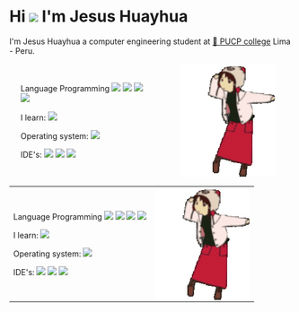 <style type="text/css">
.contenedor{
    display: flex;
    align-items: center;
}

.informacion{
    flex: 1;
    padding: 20px;
}

.gif{
    flex: 1;
    text-align: center;
}

.gif img{
    max-width: 100%;
    height: auto;
}
</style>

# Hi ![](https://user-images.githubusercontent.com/18350557/176309783-0785949b-9127-417c-8b55-ab5a4333674e.gif) I'm Jesus Huayhua

I'm Jesus Huayhua a computer engineering student at [:school: PUCP college](https://www.pucp.edu.pe/)  Lima - Peru.

<div class="contenedor">
    <div class="informacion">
        <p>Language Programming
            <img src="https://img.shields.io/badge/C-00599C?style=flat-square&logo=c&logoColor=white">
            <img src="https://img.shields.io/badge/C%2B%2B-00599C?style=flat-square&logo=c%2B%2B&logoColor=white">
            <img src="https://img.shields.io/badge/Java-ED8B00?style=flat-square&logo=openjdk&logoColor=white">
            <img src="https://img.shields.io/badge/Python-3776AB?style=flat-square&logo=python&logoColor=white">
        </p>
        <p width = "500px">I learn: <img src="https://img.shields.io/badge/Rust-000000?style=flat&logo=rust&logoColor=white"></p>
        <p width = "500px">Operating system: <img src="https://img.shields.io/badge/Arch_Linux-1793D1?style=flat-square&logo=arch-linux&logoColor=white"></p>
        <p width = "500px">IDE's:
            <picture>
                <img src="https://img.shields.io/badge/NeoVim-%2357A143.svg?&style=flat-square&logo=neovim&logoColor=white">
                <img src="https://img.shields.io/badge/Visual_Studio_Code-0078D4?style=flat-square&logo=visual%20studio%20code&logoColor=white">
                <img src="https://img.shields.io/badge/Notepad++-90E59A.svg?style=flat-square&logo=notepad%2B%2B&logoColor=black">
            </picture>
        </p>
    </div>
    <div class="gif">
        <img style="vertical-align:bottom; align:right;"src="img/lain-serial-experiments-lain.gif">
    </div>
</div>


<table style=" margin-left: auto; margin-right: auto; border:none;" width="100%" height="100%" >
    <tr style="border: none;">
        <!--INFORMACION--->
        <td style="border: none;">
            <p>Language Programming
            <img src="https://img.shields.io/badge/C-00599C?style=flat-square&logo=c&logoColor=white">
            <img src="https://img.shields.io/badge/C%2B%2B-00599C?style=flat-square&logo=c%2B%2B&logoColor=white">
            <img src="https://img.shields.io/badge/Java-ED8B00?style=flat-square&logo=openjdk&logoColor=white">
            <img src="https://img.shields.io/badge/Python-3776AB?style=flat-square&logo=python&logoColor=white">
        </p>
        <p width = "500px">I learn: <img src="https://img.shields.io/badge/Rust-000000?style=flat&logo=rust&logoColor=white"></p>
        <p width = "500px">Operating system: <img src="https://img.shields.io/badge/Arch_Linux-1793D1?style=flat-square&logo=arch-linux&logoColor=white"></p>
        <p width = "500px">IDE's:
            <picture>
                <img src="https://img.shields.io/badge/NeoVim-%2357A143.svg?&style=flat-square&logo=neovim&logoColor=white">
                <img src="https://img.shields.io/badge/Visual_Studio_Code-0078D4?style=flat-square&logo=visual%20studio%20code&logoColor=white">
                <img src="https://img.shields.io/badge/Notepad++-90E59A.svg?style=flat-square&logo=notepad%2B%2B&logoColor=black">
            </picture>
        </p>
        </td>
        <td style="border: none;">
            <img style="vertical-align:bottom; align:right;"src="img/lain-serial-experiments-lain.gif">
        </td>
    </tr>
</table>
